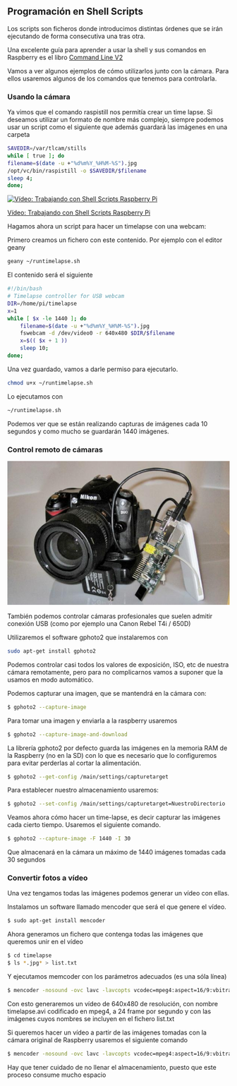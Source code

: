 ## Programación en Shell Scripts

Los scripts son ficheros donde introducimos distintas órdenes que se irán ejecutando de forma consecutiva una tras otra.

Una excelente guía para aprender a usar la shell y sus comandos en Raspberry es el libro [Command Line V2](https://magpi.raspberrypi.com/books/command-line-second-edition)

Vamos a ver algunos ejemplos de cómo utilizarlos junto con la cámara. Para ellos usaremos algunos de los comandos que tenemos para controlarla.

### Usando la cámara

Ya vimos que el comando raspistill nos permitía crear un time lapse. Si deseamos utilizar un formato de nombre más complejo, siempre podemos usar un script como el siguiente que además guardará las imágenes en una carpeta


```sh
SAVEDIR=/var/tlcam/stills
while [ true ]; do
filename=$(date -u +"%d%m%Y_%H%M-%S").jpg
/opt/vc/bin/raspistill -o $SAVEDIR/$filename
sleep 4;
done;
```

[![Vídeo: Trabajando con Shell  Scripts Raspberry Pi](https://img.youtube.com/vi/L5HfjbKyth0/0.jpg)](https://drive.google.com/file/d/1PBeFd8OSPnz6-e5AZa_8DRTYM9F5DKQX/view?usp=sharing)


[Vídeo: Trabajando con Shell  Scripts Raspberry Pi](https://drive.google.com/file/d/1PBeFd8OSPnz6-e5AZa_8DRTYM9F5DKQX/view?usp=sharing)

Hagamos ahora un script para hacer un timelapse con una webcam:

Primero creamos un fichero con este contenido. Por ejemplo con el editor geany

```sh
geany ~/runtimelapse.sh 
``` 

El contenido será el siguiente

```sh
#!/bin/bash
# Timelapse controller for USB webcam
DIR=/home/pi/timelapse
x=1
while [ $x -le 1440 ]; do
	filename=$(date -u +"%d%m%Y_%H%M-%S").jpg
	fswebcam -d /dev/video0 -r 640x480 $DIR/$filename
	x=$(( $x + 1 ))
	sleep 10;
done;
```

Una vez guardado, vamos a darle permiso para ejecutarlo.

```sh
chmod u+x ~/runtimelapse.sh
```

Lo ejecutamos con
```sh
~/runtimelapse.sh
```

Podemos ver que se están realizando capturas de imágenes cada 10 segundos y como mucho se guardarán 1440 imágenes.

### Control remoto de cámaras

![Controlando una cámara profesional](./images/camaraPro.png)

También podemos controlar cámaras profesionales que suelen admitir conexión USB (como por ejemplo una Canon Rebel T4i / 650D)

Utilizaremos el software gphoto2 que  instalaremos con

```sh
sudo apt-get install gphoto2
```

Podemos controlar casi todos los valores de exposición, ISO, etc de nuestra cámara remotamente, pero para no complicarnos vamos a suponer que la usamos en modo automático.

Podemos capturar una imagen, que se mantendrá en la cámara con:

```sh
$ gphoto2 --capture-image
```

Para tomar una imagen y enviarla a la raspberry usaremos

```sh
$ gphoto2 --capture-image-and-download
```

La librería gphoto2 por defecto guarda las imágenes en la memoria RAM de la Raspberry (no en la SD) con lo que es necesario que lo configuremos para evitar perderlas al cortar la alimentación.

```sh
$ gphoto2 --get-config /main/settings/capturetarget
```

Para establecer nuestro almacenamiento usaremos:

```sh
$ gphoto2 --set-config /main/settings/capturetarget=NuestroDirectorio
```

Veamos ahora cómo hacer un time-lapse, es decir capturar las imágenes cada cierto tiempo. Usaremos el siguiente comando.

```sh
$ gphoto2 --capture-image -F 1440 -I 30
```

Que almacenará en la cámara un máximo de 1440 imágenes tomadas cada 30
segundos

### Convertir fotos a vídeo

Una vez tengamos todas las imágenes podemos generar un vídeo con ellas.

Instalamos un software llamado mencoder que será el que genere el vídeo.

```sh
$ sudo apt-get install mencoder
```

 Ahora generamos un fichero que contenga todas las imágenes que queremos unir en el vídeo

```sh
$ cd timelapse
$ ls *.jpg* > list.txt
```


Y ejecutamos memcoder con los parámetros adecuados (es una sóla línea)

```sh
$ mencoder -nosound -ovc lavc -lavcopts vcodec=mpeg4:aspect=16/9:vbitrate=8000000 -vf scale=640:480 -o timelapse.avi -mf type=jpeg:fps=24 mf://@list.txt
```

Con esto generaremos un vídeo de 640x480 de resolución, con nombre timelapse.avi codificado en mpeg4, a 24 frame por segundo y con las imágenes cuyos nombres se incluyen en el fichero list.txt

Si queremos hacer un vídeo a partir de las imágenes tomadas con la cámara original de Raspberry usaremos el siguiente comando

```sh
$ mencoder -nosound -ovc lavc -lavcopts vcodec=mpeg4:aspect=16/9:vbitrate=8000000 -vf scale=1920:1080 -o tlcam.avi -mf type=jpeg:fps=24 mf://list.txt
```

Hay que tener cuidado de no llenar el almacenamiento, puesto que este proceso consume mucho espacio

